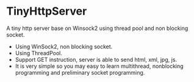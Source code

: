 # TinyHttpServer
A tiny http server base on Winsock2 using thread pool and non blocking socket. 

- Using WinSock2, non blocking socket.
- Using ThreadPool.
- Support GET instruction, server is able to send html, xml, jpg, js.
- It is very simple so you may easy to learn multithread, nonblocking programming and preliminary socket programming.

